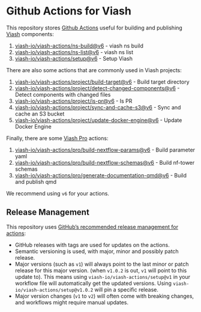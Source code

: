 # Github Actions for Viash


This repository stores [Github
Actions](https://github.com/features/actions) useful for building and
publishing [Viash](https://viash.io) components:

1.  [viash-io/viash-actions/ns-build@v6](ns-build) - viash ns build
2.  [viash-io/viash-actions/ns-list@v6](ns-list) - viash ns list
3.  [viash-io/viash-actions/setup@v6](setup) - Setup Viash

There are also some actions that are commonly used in Viash projects:

1.  [viash-io/viash-actions/project/build-target@v6](project/build-target) -
    Build target directory
2.  [viash-io/viash-actions/project/detect-changed-components@v6](project/detect-changed-components) -
    Detect components with changed files
3.  [viash-io/viash-actions/project/is-pr@v6](project/is-pr) - Is PR
4.  [viash-io/viash-actions/project/sync-and-cache-s3@v6](project/sync-and-cache-s3) -
    Sync and cache an S3 bucket
5.  [viash-io/viash-actions/project/update-docker-engine@v6](project/update-docker-engine) -
    Update Docker Engine

Finally, there are some [Viash
Pro](https://www.data-intuitive.com/services/viashpro.html) actions:

1.  [viash-io/viash-actions/pro/build-nextflow-params@v6](pro/build-nextflow-params) -
    Build parameter yaml
2.  [viash-io/viash-actions/pro/build-nextflow-schemas@v6](pro/build-nextflow-schemas) -
    Build nf-tower schemas
3.  [viash-io/viash-actions/pro/generate-documentation-qmd@v6](pro/generate-documentation-qmd) -
    Build and publish qmd

We recommend using `v6` for your actions.

## Release Management

This repository uses [GitHub’s recommended release management for
actions](https://docs.github.com/en/actions/creating-actions/about-custom-actions#using-release-management-for-actions):

- GitHub releases with tags are used for updates on the actions.
- Semantic versioning is used, with major, minor and possibly patch
  release.
- Major versions (such as `v1`) will always point to the last minor or
  patch release for this major version. (when `v1.0.2` is out, `v1` will
  point to this update to). This means using
  `viash-io/viash-actions/setup@v1` in your workflow file will
  automatically get the updated versions. Using
  `viash-io/viash-actions/setup@v1.0.2` will pin a specific release.
- Major version changes (`v1` to `v2`) will often come with breaking
  changes, and workflows might require manual updates.
